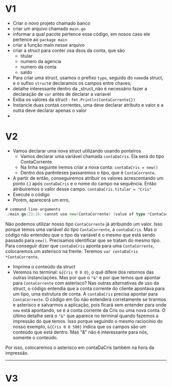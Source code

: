 # V1
- Criar o novo projeto chamado banco
- criar um arquivo chamado `main.go`
- informar a qual pacote pertence esse código, em nosos caso ele pertence ao `package main`
- criar a função main nesse arquivo
- criar a _struct_ para conter osa dsos da conta, que são
    - titular
    - numero da agencia
    - numero da conta
    - saldo
- Para criar uma struct, usamos o prefixo `type`, seguido do `nome`da struct, e o sufixo `struct`e declaramos os campos entre chaves;
- detalhe interessante dentro da _struct_não é necessário fazer a declaração de `var` antes de declarar a variavel
- Exiba os valores da struct : `fmt.Println(ContaCorrente{})`
- Instancie duas contas correntes, uma deve declarar atributo e valor e a outra deve declarar apenas o valor
- 

# V2
- Vamos declarar uma nova struct utilizando usando ponteiros
    - Vamos declarar uma variável chamada `contaDaCris`. Ela será do tipo ContaCorrente.
    - Na linha seguinte iremos criar a nova conta: `contaDaCris = new()`
    - Dentro dos parênteses passaremos o tipo, que é `ContaCorrente`.
- A partir de então, conseguiremos atribuir os valores acrescentando um ponto (.) após `contaDaCris` e o nome do campo na sequência. Então atribuiremos o valor desse campo. `contaDaCris.titular = "Cris"`
- Execute o código
- Porém, aparecerá um erro,

~~~go
# command-line-arguments
./main.go:23:16: cannot use new(ContaCorrente) (value of type *ContaCorrente) as type ContaCorrente in assignment
~~~
Não podemos utilizar nosso tipo `ContaCorrente` já atribuindo um valor. 
Isso porque temos uma variável do tipo `ContaCorrente`, a `contaDaCris`. Mas o código não entendeu que o tipo da variável é o mesmo que está sendo passado para `new()`.
Precisamos identificar que se tratam do mesmo tipo.
Para conseguir dizer que `contaDaCris` aponta para uma `ContaCorrente`, colocaremos um asterisco na frente. 
Teremos `var contaDaCris *ContaCorrente`.
- Imprima o conteúdo da struct
- Veremos no terminal: `&{Cris 0 0 0}`, o quê difere dos retornos das outras instanciações. 
Mas por que o `"&"` e por que temos que apontar para `ContaCorrente` com asterisco? Nas outras alternativas de uso da struct, o código entendia que a conta corrente do cliente apontava para um tipo, uma estrutura de conta. 
A `contaDaCris` precisa apontar para `ContaCorrente`. O código em Go não entenderá corretamente se tirarmos e asterisco e salvarmos a aplicação, pois ficará sem entender para onde `new` está apontando, se é a conta corrente da Cris ou uma nova conta.
O último detalhe será o `"&"` que aparece no terminal quando fazemos a impressão do que temos. Isso porque seguindo o mesmo raciocínio do nosso exemplo, `&{Cris 0 0 500}` indica que os campos são um conteúdo que está dentro. Mas "&" não é interessante para nós, somente o conteúdo.

Por isso, colocaremos o asterisco em contaDaCris também na hora da impressão.

---
# V3
